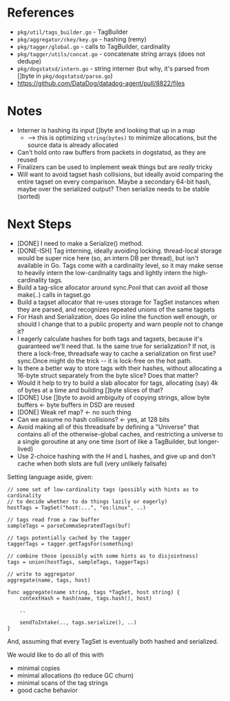 # References

 * `pkg/util/tags_builder.go` - TagBuilder
 * `pkg/aggregator/ckey/key.go` - hashing (remy)
 * `pkg/tagger/global.go` - calls to TagBuilder, cardinality
 * `pkg/tagger/utils/concat.go` - concatenate string arrays (does not dedupe)
 * `pkg/dogstatsd/intern.go` - string interner (but why, it's parsed from []byte in `pkg/dogstatsd/parse.go`)
 * https://github.com/DataDog/datadog-agent/pull/8822/files

# Notes

* Interner is hashing its input []byte and looking that up in a map
  * --> this is optimizing `string(bytes)` to minimize allocations, but the source data is already allocated
* Can't hold onto raw buffers from packets in dogstatsd, as they are reused
* Finalizers can be used to implement weak things but are _really_ tricky
* Will want to avoid tagset hash collisions, but ideally avoid comparing the entire tagset on every comparison.
  Maybe a secondary 64-bit hash, maybe over the serialized output?  Then serialize needs to be stable (sorted)

# Next Steps

* [DONE] I need to make a Serialize() method.
* [DONE-ISH] Tag interning, ideally avoiding locking.  thread-local storage would be super nice here (so, an intern DB per thread), but isn't available in Go.  Tags come with a cardinality level, so it may make sense to heavily intern the low-cardinality tags and lightly intern the high-cardinality tags.
* Build a tag-slice allocator around sync.Pool that can avoid all those make(..) calls in tagset.go
* Build a tagset allocator that re-uses storage for TagSet instances when they are parsed, and recognizes repeated unions of the same tagsets
* For Hash and Serialization, does Go inline the function well enough, or should I change that to a public property and warn people not to change it?
* I eagerly calculate hashes for both tags and tagsets, because it's guaranteed we'll need that.  Is the same true for serialization?  If not, is there a lock-free, threadsafe way to cache a serialization on first use?  sync.Once might do the trick -- it is lock-free on the hot path.
* Is there a better way to store tags with their hashes, without allocating a 16-byte struct separately from the byte slice?  Does that matter?
* Would it help to try to build a slab allocator for tags, allocating (say) 4k of bytes at a time and building []byte slices of that?
* [DONE] Use []byte to avoid ambiguity of copying strings, allow byte buffers ← byte buffers in DSD are reused
* [DONE] Weak ref map? ← no such thing
* Can we assume no hash collisions? ← yes, at 128 bits
* Avoid making all of this threadsafe by defining a "Universe" that contains all of the otherwise-global caches, and restricting a universe to a single goroutine at any one time (sort of like a TagBuilder, but longer-lived)
* Use 2-choice hashing with the H and L hashes, and give up and don't cache when both slots are full (very unlikely failsafe)

Setting language aside, given:

```
// some set of low-cardinality tags (possibly with hints as to cardinality
// to decide whether to do things lazily or eagerly)
hostTags = TagSet("host:...", "os:linux", ..)

// tags read from a raw buffer
sampleTags = parseCommaSepratedTags(buf)

// tags potentially cached by the tagger
taggerTags = tagger.getTagsFor(something)

// combine those (possibly with some hints as to disjointness)
tags = union(hostTags, sampleTags, taggerTags)

// write to aggregator
aggregate(name, tags, host)

func aggregate(name string, tags *TagSet, host string) {
    contextHash = hash(name, tags.hash(), host)

    ..

    sendToIntake(.., tags.serialize(), ..)
}
```

And, assuming that every TagSet is eventually both hashed and serialized.

We would like to do all of this with

* minimal copies
* minimal allocations (to reduce GC churn)
* minimal scans of the tag strings
* good cache behavior
